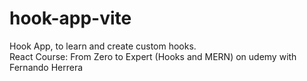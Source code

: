 # hook-app-vite
Hook App, to learn and create custom hooks.<br />
React Course: From Zero to Expert (Hooks and MERN) on udemy with Fernando Herrera
